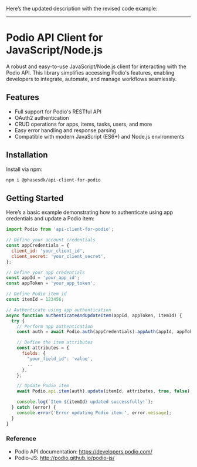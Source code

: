 Here’s the updated description with the revised code example:

---

# Podio API Client for JavaScript/Node.js

A robust and easy-to-use JavaScript/Node.js client for interacting with the Podio API. This library simplifies accessing Podio's features, enabling developers to integrate, automate, and manage workflows seamlessly.

## Features

- Full support for Podio's RESTful API
- OAuth2 authentication
- CRUD operations for apps, items, tasks, users, and more
- Easy error handling and response parsing
- Compatible with modern JavaScript (ES6+) and Node.js environments

## Installation

Install via npm:

```bash
npm i @phasesdk/api-client-for-podio
```

## Getting Started

Here’s a basic example demonstrating how to authenticate using app credentials and update a Podio item:

```javascript
import Podio from 'api-client-for-podio';

// Define your account credentials
const appCredentials = {
  client_id: 'your_client_id',
  client_secret: 'your_client_secret',
};

// Define your app credentials
const appId = 'your_app_id';
const appToken = 'your_app_token';

// Define Podio item id
const itemId = 123456;

// Authenticate using app authentication
async function authenticateAndUpdateItem(appId, appToken, itemId) {
  try {
    // Perform app authentication
    const auth = await Podio.auth(appCredentials).appAuth(appId, appToken);

    // Define the item attributes
    const attributes = {
      fields: {
        "your_field_id": 'value',
        ..
      },
    };

    // Update Podio item
    await Podio.api.item(auth).update(itemId, attributes, true, false);

    console.log(`Item ${itemId} updated successfully!`);
  } catch (error) {
    console.error('Error updating Podio item:', error.message);
  }
}
```

### Reference

- Podio API documentation: https://developers.podio.com/
- Podio-JS: http://podio.github.io/podio-js/
